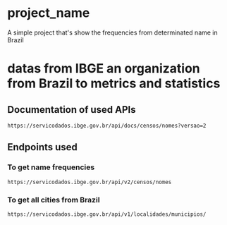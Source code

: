 # project_name
A simple project that's show the frequencies from determinated name in Brazil

# datas from IBGE an organization from Brazil to metrics and statistics

## Documentation of used APIs
```https://servicodados.ibge.gov.br/api/docs/censos/nomes?versao=2```

## Endpoints used

### To get name frequencies ###
```https://servicodados.ibge.gov.br/api/v2/censos/nomes```

### To get all cities from Brazil ###
```https://servicodados.ibge.gov.br/api/v1/localidades/municipios/```